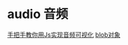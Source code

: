 # audio 音频

[手把手教你用Js实现音频可视化](https://www.jianshu.com/p/7c4f58ee8972)
[blob对象](https://juejin.im/entry/5937c98eac502e0068cf31ae)

